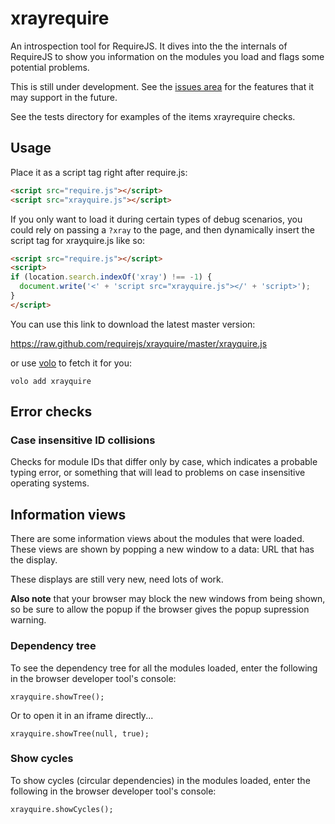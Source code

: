 # xrayrequire


An introspection tool for RequireJS. It dives into the the internals of
RequireJS to show you information on the modules you load and flags some
potential problems.

This is still under development. See the
[issues area](https://github.com/requirejs/xrayquire/issues) for the features
that it may support in the future.

See the tests directory for examples of the items xrayrequire checks.

## Usage

Place it as a script tag right after require.js:

```html
<script src="require.js"></script>
<script src="xrayquire.js"></script>
```

If you only want to load it during certain types of debug scenarios, you could
rely on passing a `?xray` to the page, and then dynamically insert the script
tag for xrayquire.js like so:

```html
<script src="require.js"></script>
<script>
if (location.search.indexOf('xray') !== -1) {
  document.write('<' + 'script src="xrayquire.js"></' + 'script>');
}
</script>
```

You can use this link to download the latest master version:

https://raw.github.com/requirejs/xrayquire/master/xrayquire.js

or use [volo](https://github.com/volojs/volo) to fetch it for you:

    volo add xrayquire

## Error checks

### Case insensitive ID collisions

Checks for module IDs that differ only by case, which indicates a probable
typing error, or something that will lead to problems on case insensitive
operating systems.

## Information views

There are some information views about the modules that were loaded. These
views are shown by popping a new window to a data: URL that has the display.

These displays are still very new, need lots of work.

**Also note** that your browser may block the new windows from being shown,
so be sure to allow the popup if the browser gives the popup supression
warning.

### Dependency tree

To see the dependency tree for all the modules loaded, enter the following in
the browser developer tool's console:

    xrayquire.showTree();
    
Or to open it in an iframe directly...

    xrayquire.showTree(null, true);
    

### Show cycles

To show cycles (circular dependencies) in the modules loaded, enter the
following in the browser developer tool's console:

    xrayquire.showCycles();
